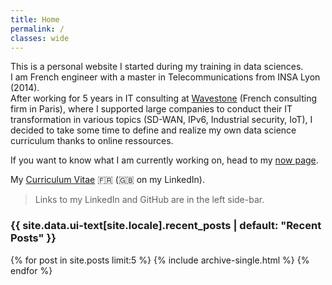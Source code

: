 ```yaml
---
title: Home
permalink: /
classes: wide
---
```


This is a personal website I started during my training in data sciences. <br />
I am French engineer with a master in Telecommunications from INSA Lyon (2014).<br />
After working for 5 years in IT consulting at [Wavestone](https://wavestone.com) (French consulting firm in Paris), where I supported large companies to conduct their IT transformation in various topics (SD-WAN, IPv6, Industrial security, IoT), I decided to take some time to define and realize my own data science curriculum thanks to online ressources.

If you want to know what I am currently working on, head to my [now page](/now/).

My [Curriculum Vitae](/assets/cv/CV_MAINGRET_Baptiste_2019.pdf) :fr: (:gb: on my LinkedIn).

> Links to my LinkedIn and GitHub are in the left side-bar.

<h3 class="archive__subtitle">{{ site.data.ui-text[site.locale].recent_posts | default: "Recent Posts" }}</h3>


  {% for post in site.posts limit:5 %}
    {% include archive-single.html %}
  {% endfor %}
